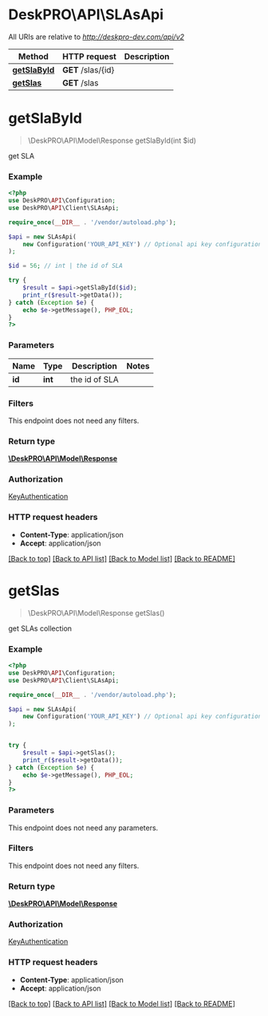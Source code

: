 # DeskPRO\API\SLAsApi

All URIs are relative to *http://deskpro-dev.com/api/v2*

Method | HTTP request | Description
------------- | ------------- | -------------
[**getSlaById**](SLAsApi.md#getSlaById) | **GET** /slas/{id} | 
[**getSlas**](SLAsApi.md#getSlas) | **GET** /slas | 


# **getSlaById**
> \DeskPRO\API\Model\Response getSlaById(int $id)



get SLA

### Example
```php
<?php
use DeskPRO\API\Configuration;
use DeskPRO\API\Client\SLAsApi;

require_once(__DIR__ . '/vendor/autoload.php');

$api = new SLAsApi(
    new Configuration('YOUR_API_KEY') // Optional api key configuration
);

$id = 56; // int | the id of SLA

try {
    $result = $api->getSlaById($id);
    print_r($result->getData());
} catch (Exception $e) {
    echo $e->getMessage(), PHP_EOL;
}
?>
```

### Parameters


Name | Type | Description  | Notes
------------- | ------------- | ------------- | -------------
 **id** | **int**| the id of SLA |

### Filters
This endpoint does not need any filters.


### Return type

[**\DeskPRO\API\Model\Response**](../Model/Response.md)

### Authorization

[KeyAuthentication](../../README.md#KeyAuthentication)

### HTTP request headers

 - **Content-Type**: application/json
 - **Accept**: application/json

[[Back to top]](#) [[Back to API list]](../../README.md#documentation-for-api-endpoints) [[Back to Model list]](../../README.md#documentation-for-models) [[Back to README]](../../README.md)

# **getSlas**
> \DeskPRO\API\Model\Response getSlas()



get SLAs collection

### Example
```php
<?php
use DeskPRO\API\Configuration;
use DeskPRO\API\Client\SLAsApi;

require_once(__DIR__ . '/vendor/autoload.php');

$api = new SLAsApi(
    new Configuration('YOUR_API_KEY') // Optional api key configuration
);


try {
    $result = $api->getSlas();
    print_r($result->getData());
} catch (Exception $e) {
    echo $e->getMessage(), PHP_EOL;
}
?>
```

### Parameters
This endpoint does not need any parameters.


### Filters
This endpoint does not need any filters.


### Return type

[**\DeskPRO\API\Model\Response**](../Model/Response.md)

### Authorization

[KeyAuthentication](../../README.md#KeyAuthentication)

### HTTP request headers

 - **Content-Type**: application/json
 - **Accept**: application/json

[[Back to top]](#) [[Back to API list]](../../README.md#documentation-for-api-endpoints) [[Back to Model list]](../../README.md#documentation-for-models) [[Back to README]](../../README.md)

